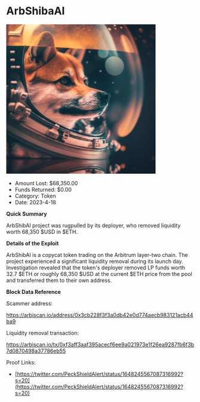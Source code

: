 # ArbShibaAI
![ArbShibaAI](/rektimages/ArbShibaAI.png)
- Amount Lost: $68,350.00
- Funds Returned: $0.00
- Category: Token
- Date: 2023-4-18

**Quick Summary**

ArbShibAI project was rugpulled by its deployer, who removed liquidity worth 68,350 $USD in $ETH.

  


 **Details of the Exploit**

ArbShibAI is a copycat token trading on the Arbitrum layer-two chain. The project experienced a significant liquidity removal during its launch day. Investigation revealed that the token's deployer removed LP funds worth 32.7 $ETH or roughly 68,350 $USD at the current $ETH price from the pool and transferred them to their own address.

  


 **Block Data Reference**

Scammer address:

https://arbiscan.io/address/0x3cb228f3f3a0db42e0d774aecb983121acb44ba9

  


Liquidity removal transaction:

https://arbiscan.io/tx/0xf3aff3aaf395acecf6ee9a021973e1f26ea9287fb6f3b7d0870498a37786eb55


Proof Links:
- [https://twitter.com/PeckShieldAlert/status/1648245567087316992?s=20](https://twitter.com/PeckShieldAlert/status/1648245567087316992?s=20)


